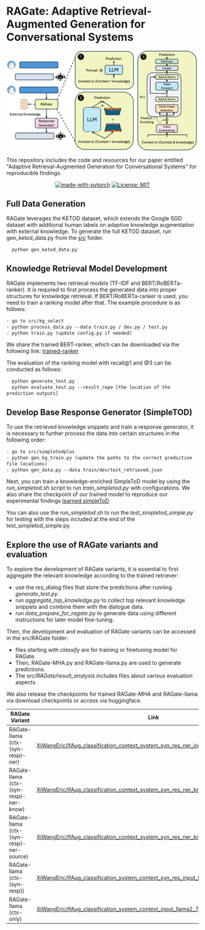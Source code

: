 # RAGate: Adaptive Retrieval-Augmented Generation for Conversational Systems
<p align="center">
  <img src="data/framework.png" width="500">
</p>

This repository includes the code and resources for our paper entitled "Adaptive Retrieval-Augmented Generation for Conversational Systems" for reproducible findings.
<div align="center">
  
  [![made-with-pytorch](https://img.shields.io/badge/Made%20with-PyTorch-brightgreen)](https://pytorch.org/)
  [![License: MIT](https://img.shields.io/badge/License-MIT-yellow.svg)](https://opensource.org/licenses/MIT)
</div>
  
## Full Data Generation
RAGate leverages the KETOD dataset, which extends the Google SGD dataset with additional human labels on adaptive knowledge augmentation with external knowledge.
To generate the full KETOD dataset, run gen_ketod_data.py from the [src](src) folder.
```
  python gen_ketod_data.py 
```

## Knowledge Retrieval Model Development
RAGate implements two retrieval models (TF-IDF and BERT/RoBERTa-ranker). 
It is required to first process the generated data into proper structures for knowledge retrieval. 
If BERT/RoBERTa-ranker is used, you need to train a ranking model after that. The example procedure is as follows:

```
- go to src/kg_select
- python process_data.py --data train.py / dev.py / test.py
- python train.py (update config.py if needed)
```
We share the trained BERT-ranker, which can be downloaded via the following link: [trained-ranker](https://drive.google.com/drive/folders/1LSg71IicaLCwjOVFPcJeBanMNl7zTvS-?usp=drive_link)

The evaluation of the ranking model with recall@1 and @3 can be conducted as follows:
```
  python generate_test.py
  python evaluate_test.py --result_repo [the location of the prediction outputs]
```

## Develop Base Response Generator (SimpleTOD)
To use the retrieved knowledge snippets and train a response generator, it is necessary to further process the data into certain structures in the following order: 

```
- go to src/simpletodplus
- python gen_kg_train.py (update the paths to the correct prediction file locations)
- python gen_data.py --data train/dev/test_retrieved.json 
```
Next, you can train a knowledge-enriched SimpleToD model by using the _run_simpletod.sh_ script to run _train_simpletod.py_ with configurations.
We also share the checkpoint of our trained model to reproduce our experimental findings [learned simpleToD](https://drive.google.com/drive/folders/1iSzkddWEQbBj-0CQXyJvQNjRzPFC3kmM?usp=drive_link) 

You can also use the _run_simpletod.sh_ to run the _test_simpletod_simple.py_ for testing with the steps included at the end of the test_simpletod_simple.py. 

## Explore the use of RAGate variants and evaluation
To explore the development of RAGate variants, it is essential to first aggregate the relevant knowledge according to the trained retriever:  
- use the _res_dialog_ files that store the predictions after running _generate_test.py_.
- run _aggregate_top_knowledge.py_ to collect top relevant knowledge snippets and combine them with the dialogue data.
- run _data_prepare_for_ragate.py_ to generate data using different instructions for later model fine-tuning.

Then, the development and evaluation of RAGate variants can be accessed in the src/RAGate folder:
- files starting with _classify_ are for training or finetuning model for RAGate.
- Then, RAGate-MHA.py and RAGate-llama.py are used to generate predictions.
- The _src/RAGate/result_analysis_ includes files about various evaluation aspects.

We also release the checkpoints for trained RAGate-MHA and RAGate-llama via download checkpoints or access via huggingface.

RAGate Variant | Link 
--- | ---
RAGate-llama (ctx-(syn-resp)-ner) | [XiWangEric/IfAug_classification_context_system_syn_res_ner_input_llama2_7b](https://huggingface.co/XiWangEric/IfAug_classification_context_system_syn_res_ner_input_llama2_7b)
RAGate-llama (ctx-(syn-resp)-ner-know) | [XiWangEric/IfAug_classification_context_system_syn_res_ner_know_input_llama2_7b](https://huggingface.co/XiWangEric/IfAug_classification_context_system_syn_res_ner_know_input_llama2_7b)
RAGate-llama (ctx-(syn-resp)-ner-source) | [XiWangEric/IfAug_classification_context_system_syn_res_ner_know_source_input_llama2_7b](https://huggingface.co/XiWangEric/IfAug_classification_context_system_syn_res_ner_know_source_input_llama2_7b)
RAGate-llama (ctx-(syn-resp)) | [XiWangEric/IfAug_classification_system_context_syn_res_input_llama2_7b](https://huggingface.co/XiWangEric/IfAug_classification_system_context_syn_res_input_llama2_7b)
RAGate-llama (ctx-only) | [XiWangEric/IfAug_classification_system_context_input_llama2_7b](https://huggingface.co/XiWangEric/IfAug_classification_system_context_input_llama2_7b)





